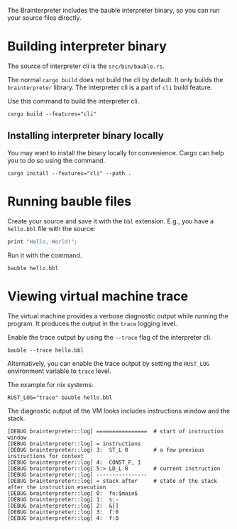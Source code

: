 The Brainterpreter includes the bauble interpreter binary, so you can run your source files directly.

# Building interpreter binary

The source of interpreter cli is the `src/bin/bauble.rs`.

The normal `cargo build` does not build the cli by default.
It only builds the `brainterpreter` library.
The interpreter cli is a part of `cli` build feature.

Use this command to build the interpreter cli.

```shell
cargo build --features="cli"
```

## Installing interpreter binary locally

You may want to install the binary locally for convenience.
Cargo can help you to do so using the command.

```shell
cargo install --features="cli" --path .
```

# Running bauble files

Create your source and save it with the `bbl` extension.
E.g., you have a `hello.bbl` file with the source:

```javascript
print "Hello, World!";
```

Run it with the command.

```shell
bauble hello.bbl
```

# Viewing virtual machine trace

The virtual machine provides a verbose diagnostic output while running the program.
It produces the output in the `trace` logging level.

Enable the trace output by using the `--trace` flag of the interpreter cli.

```shell
bauble --trace hello.bbl
```

Alternatively, you can enable the trace output by setting the `RUST_LOG` environment variable to `trace` level.

The example for nix systems:

```shell
RUST_LOG="trace" bauble hello.bbl
```

The diagnostic output of the VM looks includes instructions window and the stack.

```shell {commentsType: "inline"}
[DEBUG brainterpreter::log] ================  # start of instruction window
[DEBUG brainterpreter::log] = instructions
[DEBUG brainterpreter::log] 3:	ST_L 0        # a few previous instructions for context
[DEBUG brainterpreter::log] 4:	CONST_F, 1
[DEBUG brainterpreter::log] 5:>	LD_L 0        # current instruction
[DEBUG brainterpreter::log] ----------------
[DEBUG brainterpreter::log] = stack after     # state of the stack after the instruction execution
[DEBUG brainterpreter::log] 0:	fn:$main$
[DEBUG brainterpreter::log] 1:	s:-
[DEBUG brainterpreter::log] 2:	&[]
[DEBUG brainterpreter::log] 3:	f:0
[DEBUG brainterpreter::log] 4:	f:0
```

